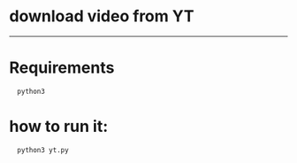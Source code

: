 # download video from YT
----------------------------
# Requirements

```
  python3
```
# how to run it:

```
  python3 yt.py
```
